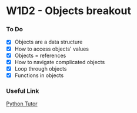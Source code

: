 # W1D2 - Objects breakout

### To Do

- [x] Objects are a data structure
- [x] How to access objects' values
- [x] Objects = references
- [x] How to navigate complicated objects
- [x] Loop through objects
- [x] Functions in objects

### Useful Link

[Python Tutor](https://pythontutor.com/)
